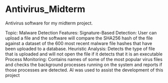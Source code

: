 # Antivirus_Midterm
Antivirus software for my midterm project.

  Topic: Malware Detection
  Features:
    Signature-Based Detection: User can upload a file and the software will compare the SHA256 hash of the file against a dataset of the 600 most recent malware file hashes that have       been uploaded to a database. 
    Heuristic Analysis: Detects the type of file that is uploaded and will not open the file if it detects that it is an executable
    Process Monitoring: Contains names of some of the most popular virus files and checks the background processes running on the system and reports if those processes are detected.        AI was used to assist the development of this project

